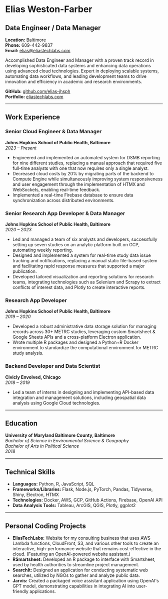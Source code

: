 # Elias Weston-Farber
## Data Engineer / Data Manager

**Location:** Baltimore  
**Phone:** 609-442-9837  
**Email:** [elias@eliastechlabs.com](mailto:elias@eliastechlabs.com)  

Accomplished Data Engineer and Manager with a proven track record in developing sophisticated data systems and enhancing data operations using advanced cloud technologies. Expert in deploying scalable systems, automating data workflows, and leading development teams to drive innovation and efficiency in academic and research environments.

**GitHub:** [github.com/elias-jhsph](https://github.com/elias-jhsph)  
**Portfolio:** [eliastechlabs.com](https://eliastechlabs.com)  

---

## Work Experience

### Senior Cloud Engineer & Data Manager  
**Johns Hopkins School of Public Health, Baltimore**  
*2023 – Present*

- Engineered and implemented an automated system for DSMB reporting for nine different studies, replacing a manual approach that required five full-time analysts with one that now requires only a single analyst.  
- Decreased cloud costs by 20% by migrating parts of the backend to Compute Engine while simultaneously improving system responsiveness and user engagement through the implementation of HTMX and WebSockets, enabling real-time feedback.  
- Implemented a real-time Firebase database to ensure data synchronization across distributed environments.

### Senior Research App Developer & Data Manager  
**Johns Hopkins School of Public Health, Baltimore**  
*2020 – 2023*

- Led and managed a team of six analysts and developers, successfully setting up seven studies on an analytic platform built on GCP, automating weekly reporting.  
- Designed and implemented a system for real-time study data issue tracking and notifications, replacing a manual static file-based system and facilitating rapid response measures that supported a major publication.  
- Developed tailored visualization and reporting solutions for research teams, integrating technologies such as Selenium and Scrapy to extract conflicts of interest data, and Plotly to create interactive reports.

### Research App Developer  
**Johns Hopkins School of Public Health, Baltimore**  
*2019 – 2020*

- Developed a robust administrative data storage solution for managing records across 30+ METRC studies, leveraging custom Smartsheet & Google Sheets APIs and a cross-platform Electron application.  
- Wrote multiple R packages and designed a Python+R Docker environment to standardize the computational environment for METRC study analysis.

### Backend Developer and Data Scientist  
**Civicly Envolved, Chicago**  
*2018 – 2019*

- Led a team of interns in designing and implementing API-based data integration and management solutions, including geospatial data analysis using Google Cloud technologies.

---

## Education

**University of Maryland Baltimore County, Baltimore**  
*Bachelor of Science in Environmental Science & Geography*  
*Bachelor of Arts in Political Science*  
*2018*

---

## Technical Skills

- **Languages:** Python, R, JavaScript, SQL  
- **Frameworks/Libraries:** Flask, Node.js, PyTorch, Pandas, Tidyverse, Shiny, Electron, HTMX  
- **Technologies:** Docker, AWS, GCP, GitHub Actions, Firebase, OpenAI API  
- **Data Analysis Tools:** Tableau, ArcGIS, QGIS, Plotly, ggplot2

---

## Personal Coding Projects

- **EliasTechLabs:** Website for my consulting business that uses AWS Lambda functions, CloudFront, S3, and various other tools to create an interactive, high-performance website that remains cost-effective in the cloud. (Featuring an OpenAI-powered website assistant.)  
- **RSmartsheet:** Developed an R package to interface with Smartsheet, used by health authorities to streamline project management.  
- **SearchIt:** Designed an application for conducting systematic web searches, utilized by NGOs to gather and analyze public data.  
- **Jarvis:** Created a packaged voice assistant application using OpenAI's GPT model, demonstrating capabilities in integrating AI into user-friendly applications.
